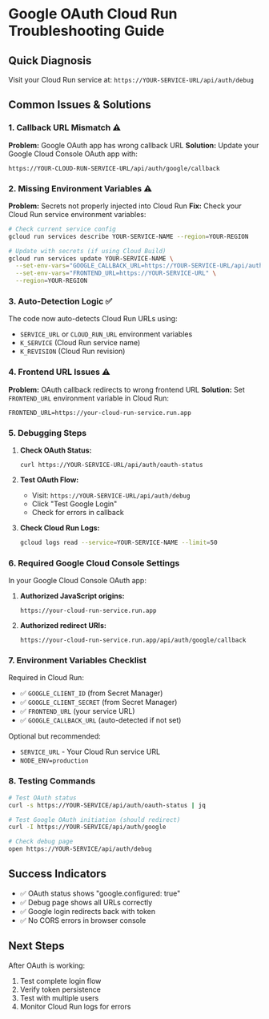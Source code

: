 # Google OAuth Cloud Run Troubleshooting Guide

## Quick Diagnosis
Visit your Cloud Run service at: `https://YOUR-SERVICE-URL/api/auth/debug`

## Common Issues & Solutions

### 1. **Callback URL Mismatch** ⚠️
**Problem:** Google OAuth app has wrong callback URL
**Solution:** Update your Google Cloud Console OAuth app with:
```
https://YOUR-CLOUD-RUN-SERVICE-URL/api/auth/google/callback
```

### 2. **Missing Environment Variables** ⚠️
**Problem:** Secrets not properly injected into Cloud Run
**Fix:** Check your Cloud Run service environment variables:
```bash
# Check current service config
gcloud run services describe YOUR-SERVICE-NAME --region=YOUR-REGION

# Update with secrets (if using Cloud Build)
gcloud run services update YOUR-SERVICE-NAME \
  --set-env-vars="GOOGLE_CALLBACK_URL=https://YOUR-SERVICE-URL/api/auth/google/callback" \
  --set-env-vars="FRONTEND_URL=https://YOUR-SERVICE-URL" \
  --region=YOUR-REGION
```

### 3. **Auto-Detection Logic** ✅
The code now auto-detects Cloud Run URLs using:
- `SERVICE_URL` or `CLOUD_RUN_URL` environment variables
- `K_SERVICE` (Cloud Run service name)
- `K_REVISION` (Cloud Run revision)

### 4. **Frontend URL Issues** ⚠️
**Problem:** OAuth callback redirects to wrong frontend URL
**Solution:** Set `FRONTEND_URL` environment variable in Cloud Run:
```
FRONTEND_URL=https://your-cloud-run-service.run.app
```

### 5. **Debugging Steps**

1. **Check OAuth Status:**
   ```
   curl https://YOUR-SERVICE-URL/api/auth/oauth-status
   ```

2. **Test OAuth Flow:**
   - Visit: `https://YOUR-SERVICE-URL/api/auth/debug`
   - Click "Test Google Login"
   - Check for errors in callback

3. **Check Cloud Run Logs:**
   ```bash
   gcloud logs read --service=YOUR-SERVICE-NAME --limit=50
   ```

### 6. **Required Google Cloud Console Settings**

In your Google Cloud Console OAuth app:
1. **Authorized JavaScript origins:**
   ```
   https://your-cloud-run-service.run.app
   ```

2. **Authorized redirect URIs:**
   ```
   https://your-cloud-run-service.run.app/api/auth/google/callback
   ```

### 7. **Environment Variables Checklist**

Required in Cloud Run:
- ✅ `GOOGLE_CLIENT_ID` (from Secret Manager)
- ✅ `GOOGLE_CLIENT_SECRET` (from Secret Manager)
- ✅ `FRONTEND_URL` (your service URL)
- ✅ `GOOGLE_CALLBACK_URL` (auto-detected if not set)

Optional but recommended:
- `SERVICE_URL` - Your Cloud Run service URL
- `NODE_ENV=production`

### 8. **Testing Commands**

```bash
# Test OAuth status
curl -s https://YOUR-SERVICE/api/auth/oauth-status | jq

# Test Google OAuth initiation (should redirect)
curl -I https://YOUR-SERVICE/api/auth/google

# Check debug page
open https://YOUR-SERVICE/api/auth/debug
```

## Success Indicators
- ✅ OAuth status shows "google.configured: true"
- ✅ Debug page shows all URLs correctly
- ✅ Google login redirects back with token
- ✅ No CORS errors in browser console

## Next Steps
After OAuth is working:
1. Test complete login flow
2. Verify token persistence
3. Test with multiple users
4. Monitor Cloud Run logs for errors
